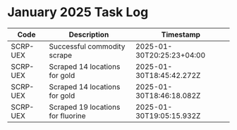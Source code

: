 # January 2025 Task Log

| Code       | Description               | Timestamp           |
|------------|---------------------------|---------------------|
| SCRP-UEX   | Successful commodity scrape | 2025-01-30T20:25:23+04:00 |
| SCRP-UEX | Scraped 14 locations for gold | 2025-01-30T18:45:42.272Z |
| SCRP-UEX | Scraped 14 locations for gold | 2025-01-30T18:46:18.082Z |
| SCRP-UEX | Scraped 19 locations for fluorine | 2025-01-30T19:05:15.932Z |
